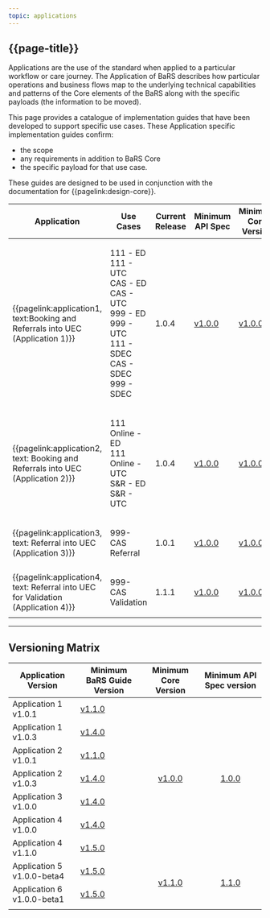 ```yaml
---
topic: applications
---
```


## {{page-title}}

Applications are the use of the standard when applied to a particular workflow or care journey. The Application of BaRS describes how particular operations and business flows map to the underlying technical capabilities and patterns of the Core elements of the BaRS along with the specific payloads (the information to be moved).

This page provides a catalogue of implementation guides that have been developed to support specific use cases. These Application specific implementation guides confirm:
- the scope
- any requirements in addition to BaRS Core
- the specific payload for that use case.



These guides are designed to be used in conjunction with the documentation for {{pagelink:design-core}}.



| Application                                                                 |  Use Cases                                                     | Current Release | Minimum API Spec | Minimum Core Version |
| ----------------------------------------------------------------------------|--------------------------------------------------------------- | --------------- | --------------- | --------------- |    
| {{pagelink:application1, text:Booking and Referrals into UEC (Application 1)}}  | <p>111 - ED <br>111 - UTC <br>CAS - ED <br>CAS - UTC <br> 999 - ED <br> 999 - UTC <br> 111 - SDEC <br> CAS - SDEC <br> 999 - SDEC <br> </p> | 1.0.4           | <a href="https://digital.nhs.uk/developer/api-catalogue/booking-and-referral-fhir/v1_0_0" target="_blank">v1.0.0</a> | <a href="https://simplifier.net/guide/nhsbookingandreferralstandard/Home/Design/BaRS-Core?version=1.0.0" target="_blank">v1.0.0</a> |
| {{pagelink:application2, text: Booking and Referrals into UEC (Application 2)}} | <p>111 Online - ED <br>111 Online - UTC <br> S&R - ED <br> S&R - UTC <br> <p>               | 1.0.4           | <a href="https://digital.nhs.uk/developer/api-catalogue/booking-and-referral-fhir/v1_0_0" target="_blank">v1.0.0</a> | <a href="https://simplifier.net/guide/nhsbookingandreferralstandard/Home/Design/BaRS-Core?version=1.0.0" target="_blank">v1.0.0</a> |
| {{pagelink:application3, text: Referral into UEC (Application 3)}} | <p>999-CAS Referral<br> | 1.0.1     | <a href="https://digital.nhs.uk/developer/api-catalogue/booking-and-referral-fhir/v1_0_0" target="_blank">v1.0.0</a> | <a href="https://simplifier.net/guide/nhsbookingandreferralstandard/Home/Design/BaRS-Core?version=1.0.0" target="_blank">v1.0.0</a> |
| {{pagelink:application4, text: Referral into UEC for Validation (Application 4)}} | <p>999-CAS Validation<br> | 1.1.1     | <a href="https://digital.nhs.uk/developer/api-catalogue/booking-and-referral-fhir/v1_0_0" target="_blank">v1.0.0</a> | <a href="https://simplifier.net/guide/nhsbookingandreferralstandard/Home/Design/BaRS-Core?version=1.0.0" target="_blank">v1.0.0</a> |

<hr>

## Versioning Matrix

<table>
<thead>
	<tr>
		<th data-no-sort="">Application Version</th>
		<th data-no-sort="">Minimum BaRS Guide Version</th>
		<th data-no-sort="">Minimum Core Version</th>
		<th data-no-sort="">Minimum API Spec version</th>
	</tr>
</thead>
<tbody>
	<tr>
		<td>Application 1 v1.0.1</td>
		<td><a href="https://simplifier.net/guide/nhsbookingandreferralstandard/home?version=1.1.0" target="_blank">v1.1.0</a></td>
		<td rowspan=7 style="text-align: center; vertical-align: middle;"><a href="https://simplifier.net/guide/nhsbookingandreferralstandard/Home/Design/BaRS-Core?version=1.0.0" target="_blank">v1.0.0</a></td>
		<td rowspan=7 style="text-align: center; vertical-align: middle;"><a href="https://digital.nhs.uk/developer/api-catalogue/booking-and-referral-fhir/v1_0_0" target="_blank">1.0.0</a></td>		
	</tr>
	<tr>
		<td>Application 1 v1.0.3</td>
		<td><a href="https://simplifier.net/guide/nhsbookingandreferralstandard/home?version=1.4.0" target="_blank">v1.4.0</a></td>
	</tr>
	<tr>
		<td>Application 2 v1.0.1</td>
		<td><a href="https://simplifier.net/guide/nhsbookingandreferralstandard/home?version=1.1.0" target="_blank">v1.1.0</a></td>
	</tr>
	<tr>
		<td>Application 2 v1.0.3</td>
		<td><a href="https://simplifier.net/guide/nhsbookingandreferralstandard/home?version=1.4.0" target="_blank">v1.4.0</a></td>
	</tr>
	<tr>
		<td>Application 3 v1.0.0</td>
		<td><a href="https://simplifier.net/guide/nhsbookingandreferralstandard/home?version=1.4.0" target="_blank">v1.4.0</a></td>
	</tr>
	<tr>
		<td>Application 4 v1.0.0</td>
		<td><a href="https://simplifier.net/guide/nhsbookingandreferralstandard/home?version=1.4.0" target="_blank">v1.4.0</a></td>
	</tr>
	<tr>
		<td>Application 4 v1.1.0</td>
		<td><a href="https://simplifier.net/guide/nhsbookingandreferralstandard/home?version=1.5.0" target="_blank">v1.5.0</a></td>
	</tr>
	<tr>
		<td>Application 5 v1.0.0-beta4</td>
		<td><a href="https://simplifier.net/guide/nhsbookingandreferralstandard/home?version=1.5.0" target="_blank">v1.5.0</a></td>
		<td rowspan=2 style="text-align: center; vertical-align: middle;"><a href="https://simplifier.net/guide/nhsbookingandreferralstandard/Home/Core?version=1.4.0" target="_blank">v1.1.0</a></td>
		<td rowspan=2 style="text-align: center; vertical-align: middle;"><a href="https://digital.nhs.uk/developer/api-catalogue/booking-and-referral-fhir/v1_1_0" target="_blank">1.1.0</a></td>
	</tr>
	<tr>
		<td>Application 6 v1.0.0-beta1</td>
		<td><a href="https://simplifier.net/guide/nhsbookingandreferralstandard/home?version=1.5.0" target="_blank">v1.5.0</a></td>
    </tr>
	<tr>
		<td></td>
		<td></td>
		<td></td>
		<td></td>
	</tr>
</tbody>
</table>

